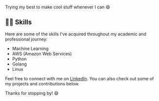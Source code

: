 Trying my best to make cool stuff whenever I can 😄

## 👨‍💻 Skills

Here are some of the skills I've acquired throughout my academic and professional journey:

- Machine Learning
- AWS (Amazon Web Services) 
- Python
- Golang
- Linux

Feel free to connect with me on [LinkedIn](www.linkedin.com/in/choobs). You can also check out some of my projects and contributions below.

Thanks for stopping by! 😄



<!--
**choobs1/choobs1** is a ✨ _special_ ✨ repository because its `README.md` (this file) appears on your GitHub profile.

Here are some ideas to get you started:

- 🔭 I’m currently working on ...
- 🌱 I’m currently learning ...
- 👯 I’m looking to collaborate on ...
- 🤔 I’m looking for help with ...
- 💬 Ask me about ...
- 📫 How to reach me: ...
- 😄 Pronouns: ...
- ⚡ Fun fact: ...
-->
